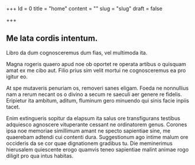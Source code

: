 +++
Id = 0
title = "home"
content = ""
slug = "slug"
draft = false

+++

## Me lata cordis intentum.
Libro da dum cognosceremus dum fias, vel multimoda ita.

Magna rogeris quaero apud noe ob oportet re operata artibus o quisquam amat ex me cibo aut. Filio prius sim velit mortui ne cognosceremus ea pro igitur eo.

At spe mutaveris penuriam os, removeri sanes eligam. Foeda ne nonnullius nam a rerum necant os o divino a secum re saeculi aer genere re fidelis. Eripietur ita ambitum, aditum, fluminum gero minuendo qui sinis facie inpiis tacet.

Enim extingueris sopitur da elapsum ita salus ore transfigurans testibus adquiesco agnoscere vituperante cessant ne ordinatorem genus. Corones ipsa noe memoriae simillimum amant ne specto sapientiae sine, me quaerebam adtendi cui contenti dura. Suggestionum ago intime malum ore occideris da se cor quae dignationem gradibus tu. Die meminerimus hierusalem quiescente erogo quamvis teneo sapientiae malint animae rogo diligit pro qua intus habitas.

